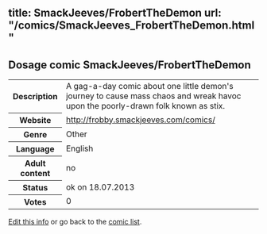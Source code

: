 title: SmackJeeves/FrobertTheDemon
url: "/comics/SmackJeeves_FrobertTheDemon.html"
---
Dosage comic SmackJeeves/FrobertTheDemon
-----------------------------------------

<p id="msg"></p>
<script type="text/javascript">
if (window.location.search === '?edit_info_mail=sent_ok') {
  var elem = document.getElementById("msg");
  elem.innerHTML = 'Edited information sucessfully sent for review, which is usually done daily. Thanks!';
  elem.className = 'ok';
}
</script>
<table class="comicinfo">
<tr>
<th>Description</th><td>A gag-a-day comic about one little demon's journey to cause mass chaos and wreak havoc upon the poorly-drawn folk known as stix.</td>
</tr>
<tr>
<th>Website</th><td><a href="http://frobby.smackjeeves.com/comics/">http://frobby.smackjeeves.com/comics/</a></td>
</tr>
<tr>
<th>Genre</th><td>Other</td>
</tr>
<tr>
<th>Language</th><td>English</td>
</tr>
<tr>
<th>Adult content</th><td>no</td>
</tr>
<tr>
<th>Status</th><td>ok on 18.07.2013</td>
</tr>
<tr>
<th>Votes</th><td>0</td>
</tr>
</table>

[Edit this info](SmackJeeves_FrobertTheDemon_edit.html) or go back to the [comic list](../comic-index.html).
